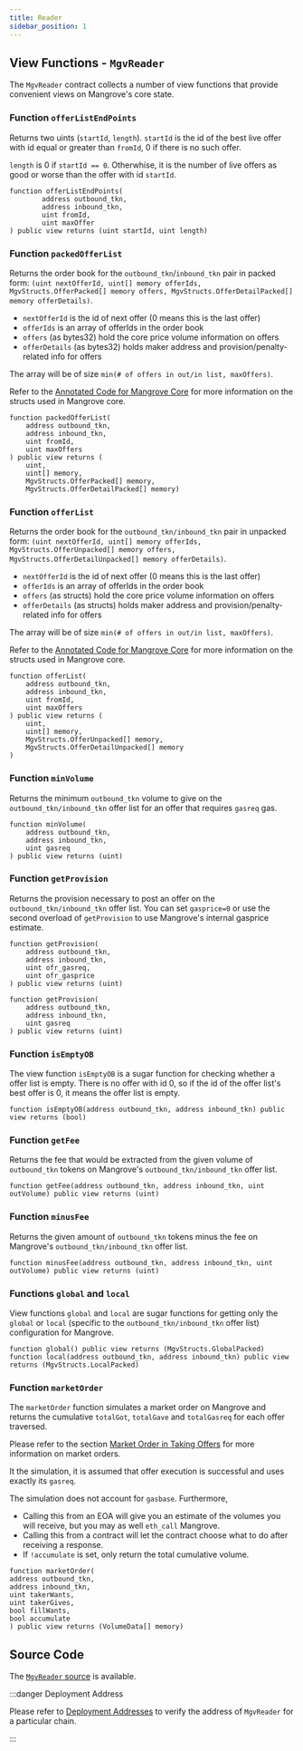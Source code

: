 ```yaml
---
title: Reader
sidebar_position: 1
---
```


## View Functions - `MgvReader`

The `MgvReader` contract collects a number of view functions that provide convenient views on Mangrove's core state.

### Function `offerListEndPoints`

Returns two uints (`startId`, `length`). `startId` is the id of the best live offer with id equal or greater than
`fromId`, 0 if there is no such offer. 

`length` is 0 if `startId == 0`. Otherwhise, it is the number of live offers as good or worse than the offer with id `startId`.

```solidity
function offerListEndPoints(
        address outbound_tkn, 
        address inbound_tkn, 
        uint fromId, 
        uint maxOffer
) public view returns (uint startId, uint length)
```

### Function `packedOfferList`

Returns the order book for the `outbound_tkn`/`inbound_tkn` pair in packed form: 
`(uint nextOfferId, uint[] memory offerIds, MgvStructs.OfferPacked[] memory offers, MgvStructs.OfferDetailPacked[] memory offerDetails)`.

* `nextOfferId` is the id of next offer (0 means this is the last offer)
* `offerIds` is an array of offerIds in the order book 
* `offers` (as bytes32) hold the core price volume information on offers
* `offerDetails` (as bytes32) holds maker address and provision/penalty-related info for offers

The array will be of size `min(# of offers in out/in list, maxOffers)`.

Refer to the [Annotated Code for Mangrove Core](../codebase.md) for more information on the structs used in Mangrove core.

```solidity
function packedOfferList(
    address outbound_tkn, 
    address inbound_tkn, 
    uint fromId, 
    uint maxOffers
) public view returns (
    uint, 
    uint[] memory, 
    MgvStructs.OfferPacked[] memory, 
    MgvStructs.OfferDetailPacked[] memory)
```

### Function `offerList`

Returns the order book for the `outbound_tkn/inbound_tkn` pair in unpacked form: `(uint nextOfferId, uint[] memory offerIds, MgvStructs.OfferUnpacked[] memory offers, MgvStructs.OfferDetailUnpacked[] memory offerDetails)`.

* `nextOfferId` is the id of next offer (0 means this is the last offer)
* `offerIds` is an array of offerIds in the order book
* `offers` (as structs) hold the core price volume information on offers
* `offerDetails` (as structs) holds maker address and provision/penalty-related info for offers

The array will be of size `min(# of offers in out/in list, maxOffers)`.

Refer to the [Annotated Code for Mangrove Core](../codebase.md) for more information on the structs used in Mangrove core.

```solidity
function offerList(
    address outbound_tkn, 
    address inbound_tkn, 
    uint fromId, 
    uint maxOffers
) public view returns (
    uint, 
    uint[] memory, 
    MgvStructs.OfferUnpacked[] memory, 
    MgvStructs.OfferDetailUnpacked[] memory
)
```

### Function `minVolume`

Returns the minimum `outbound_tkn` volume to give on the `outbound_tkn/inbound_tkn` offer list for an offer that requires `gasreq` gas.

```solidity
function minVolume(
    address outbound_tkn, 
    address inbound_tkn, 
    uint gasreq
) public view returns (uint)
```

### Function `getProvision`

Returns the provision necessary to post an offer on the `outbound_tkn/inbound_tkn` offer list. You can set `gasprice=0` or use the second overload of `getProvision` to use Mangrove's internal gasprice estimate.

```solidity
function getProvision(
    address outbound_tkn, 
    address inbound_tkn, 
    uint ofr_gasreq, 
    uint ofr_gasprice
) public view returns (uint)
```

```solidity
function getProvision(
    address outbound_tkn, 
    address inbound_tkn, 
    uint gasreq
) public view returns (uint)
```

### Function `isEmptyOB`

The view function `isEmptyOB` is a sugar function for checking whether a offer list is empty. There is no offer with id 0, so if the id of the offer list's best offer is 0, it means the offer list is empty.

```solidity
function isEmptyOB(address outbound_tkn, address inbound_tkn) public view returns (bool)
```

### Function `getFee`

Returns the fee that would be extracted from the given volume of `outbound_tkn` tokens on Mangrove's `outbound_tkn/inbound_tkn` offer list.

```solidity
function getFee(address outbound_tkn, address inbound_tkn, uint outVolume) public view returns (uint)
```

### Function `minusFee`

Returns the given amount of `outbound_tkn` tokens minus the fee on Mangrove's `outbound_tkn/inbound_tkn` offer list.

```solidity
function minusFee(address outbound_tkn, address inbound_tkn, uint outVolume) public view returns (uint) 
```

### Functions `global` and `local`

View functions `global` and `local` are sugar functions for getting only the `global` or `local` (specific to the `outbound_tkn/inbound_tkn` offer list) configuration for Mangrove.

```solidity
function global() public view returns (MgvStructs.GlobalPacked)
function local(address outbound_tkn, address inbound_tkn) public view returns (MgvStructs.LocalPacked)
```

### Function `marketOrder`

The `marketOrder` function simulates a market order on Mangrove and returns the cumulative `totalGot`, `totalGave` and `totalGasreq` for each offer traversed. 

Please refer to the section [Market Order in Taking Offers](../taking-and-making-offers/taker-order/README.md) for more information on market orders.

It the simulation, it is assumed that offer execution is successful and uses exactly its `gasreq`. 

The simulation does not account for `gasbase`. Furthermore,

* Calling this from an EOA will give you an estimate of the volumes you will receive, but you may as well `eth_call` Mangrove.
* Calling this from a contract will let the contract choose what to do after receiving a response.
* If `!accumulate` is set, only return the total cumulative volume.

```solidity
function marketOrder(
address outbound_tkn,
address inbound_tkn,
uint takerWants,
uint takerGives,
bool fillWants,
bool accumulate
) public view returns (VolumeData[] memory)
```

## Source Code

The [`MgvReader` source](https://github.com/mangrovedao/mangrove-core/blob/d6a2aae336a7ea89abe2479ab797b5ffcd5abb02/src/periphery/MgvReader.sol) is available.

:::danger Deployment Address

Please refer to [Deployment Addresses](../contract-addresses.md) to verify the address of `MgvReader` for a particular chain.

:::
